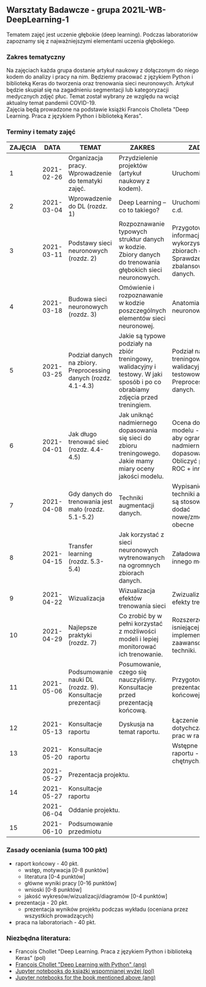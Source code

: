 ## Warsztaty Badawcze - grupa 2021L-WB-DeepLearning-1

Tematem zajęć jest uczenie głębokie (deep learning). Podczas laboratoriów zapoznamy się z najważniejszymi elementami uczenia głębokiego.

### Zakres tematyczny
Na zajęciach każda grupa dostanie artykuł naukowy z dołączonym do niego kodem do analizy i pracy na nim. Będziemy pracować z językiem Python i biblioteką Keras do tworzenia oraz trenowania sieci neuronowych. Artykuł będzie skupiał się na zagadnieniu segmentacji lub kategoryzacji medycznych zdjęć płuc. Temat został wybrany ze względu na wciąż aktualny temat pandemii COVID-19.<br/>
Zajęcia będą prowadzone na podstawie książki Francois Cholleta "Deep Learning. Praca z językiem Python i biblioteką Keras".

### Terminy i tematy zajęć 

<table>
<thead>
  <tr>
    <th>ZAJĘCIA</th>
    <th>DATA</th>
    <th>TEMAT</th>
    <th>ZAKRES</th>
    <th>ZADANIE</th>
    <th>PUNKTY</th>
  </tr>
</thead>
<tbody>
  <tr>
    <td>1</td>
    <td>2021-02-26</td>
    <td>Organizacja pracy. Wprowadzenie do tematyki zajęć.</td>
    <td>Przydzielenie projektów (artykuł naukowy z kodem).</td>
    <td>Uruchomienie kodu.</td>
    <td></td>
  </tr>
  <tr>
    <td>2</td>
    <td>2021-03-04</td>
    <td>Wprowadzenie do DL (rozdz. 1)</td>
    <td>Deep Learning – co to takiego?</td>
    <td>Uruchomienie kodu c.d.</td>
    <td></td>
  </tr>
  <tr>
    <td>3</td>
    <td>2021-03-11</td>
    <td>Podstawy sieci neuronowych (rozdz. 2)</td>
    <td>Rozpoznawanie typowych struktur danych w kodzie. Zbiory danych do trenowania głębokich sieci neuronowych.</td>
    <td>Przygotowanie informacji o wykorzystywanych zbiorach danych. Sprawdzenie zbalansowania danych.</td>
    <td>5 pkt.</td>
  </tr>
  <tr>
    <td>4</td>
    <td>2021-03-18</td>
    <td>Budowa sieci neuronowych (rozdz. 3)</td>
    <td>Omówienie i rozpoznawanie w kodzie poszczególnych elementów sieci neuronowej.</td>
    <td>Anatomia sieci neuronowej.</td>
    <td>5 pkt.</td>
  </tr>
  <tr>
    <td>5</td>
    <td>2021-03-25</td>
    <td>Podział danych na zbiory. Preprocessing danych (rozdz. 4.1-4.3)</td>
    <td>Jakie są typowe podziały na zbiór treningowy, walidacyjny i testowy. W jaki sposób i po co obrabiamy zdjęcia przed treningiem.</td>
    <td>Podział na zbiór treningowy, walidacyjny, testowowy. Preprocessing danych.</td>
    <td>5 pkt.</td>
  </tr>
  <tr>
    <td>6</td>
    <td>2021-04-01</td>
    <td>Jak długo trenować sieć (rozdz. 4.4-4.5)</td>
    <td>Jak uniknąć nadmiernego dopasowania się sieci do zbioru treningowego. Jakie mamy miary oceny jakości modelu.</td>
    <td>Ocena dopasowania modelu - co zrobili, aby ograniczyć nadmierne dopasowanie. Obliczyć pole pod ROC + inne metryki.</td>
    <td>5 pkt.</td>
  </tr>
  <tr>
    <td>7</td>
    <td>2021-04-08</td>
    <td>Gdy danych do trenowania jest mało (rozdz. 5.1-5.2)</td>
    <td>Techniki augmentacji danych.</td>
    <td>Wypisanie jakie techniki augmentacji są stosowane + dodać nowe/zmodyfikować obecne</td>
    <td>5 pkt.</td>
  </tr>
  <tr>
    <td>8</td>
    <td>2021-04-15</td>
    <td>Transfer learning (rozdz. 5.3-5.4)</td>
    <td>Jak korzystać z sieci neuronowych wytrenowanych na ogromnych zbiorach danych.</td>
    <td>Załadować wagi z innego modelu.</td>
    <td>5 pkt.</td>
  </tr>
  <tr>
    <td>9</td>
    <td>2021-04-22</td>
    <td>Wizualizacja</td>
    <td>Wizualizacja efektów trenowania sieci</td>
    <td>Zwizualizować efekty trenowania.</td>
    <td>5 pkt.</td>
  </tr>
  <tr>
    <td>10</td>
    <td>2021-04-29</td>
    <td>Najlepsze praktyki (rozdz. 7)</td>
    <td>Co zrobić by w pełni korzystać z możliwości modeli i lepiej monitorować ich trenowanie.</td>
    <td>Rozszerzenie isniejącej implementacji o zaawansowane techniki.</td>
    <td>5 pkt.</td>
  </tr>
  <tr>
    <td>11</td>
    <td>2021-05-06</td>
    <td>Podsumowanie nauki DL (rozdz. 9). Konsultacje prezentacji</td>
    <td>Posumowanie, czego się nauczyliśmy. Konsultacje przed prezentacją końcową. </td>
    <td>Przygotowanie prezentacji końcowej.</td>
    <td></td>
  </tr>
  <tr>
    <td>12</td>
    <td>2021-05-13</td>
    <td>Konsultacje raportu</td>
    <td>Dyskusja na temat raportu.</td>
    <td>Łączenie dotychczasowych prac w raport.</td>
    <td></td>
  </tr>
  <tr>
    <td>13</td>
    <td>2021-05-20</td>
    <td>Konsultacje raportu</td>
    <td></td>
    <td>Wstępne oddanie raportu - dla chętnych. </td>
    <td></td>
  </tr>
  <tr>
    <td></td>
    <td>2021-05-27 </td>
    <td colspan="3"> Prezentacja projektu.  </td>
    <td>20 pkt.</td>
  </tr>
  <tr>
    <td>14</td>
    <td>2021-05-27</td>
    <td>Konsultacje raportu</td>
    <td></td>
    <td></td>
    <td></td>
  </tr>
  <tr>
    <td></td>
    <td>2021-06-04 </td>
    <td colspan="3"> Oddanie projektu.</td>
    <td>40 pkt.</td>
  </tr>
  <tr>
    <td>15</td>
    <td>2021-06-10</td>
    <td>Podsumowanie przedmiotu</td>
    <td></td>
    <td></td>
    <td></td>
  </tr>
</tbody>
</table>


### Zasady oceniania (suma 100 pkt)

-   raport końcowy - 40 pkt.
	- wstęp, motywacja [0-8 punktów]
	- literatura [0-4 punktów]
	- główne wyniki pracy [0-16 punktów]
	- wnioski [0-8 punktów]  
	- jakość wykresów/wizualizacji/diagramów [0-4 punktów]   
-   prezentacja - 20 pkt.
	- prezentacja wyników projektu podczas wykładu (oceniana przez wszystkich prowadzących)
-   praca na laboratoriach - 40 pkt.


### Niezbędna literatura:
- Francois Chollet "Deep Learning. Praca z językiem Python i biblioteką Keras" (pol)
- [François Chollet "Deep Learning with Python" (ang)](http://faculty.neu.edu.cn/yury/AAI/Textbook/Deep%20Learning%20with%20Python.pdf)
- [Jupyter notebooks do książki wspomnianej wyżej (pol)](https://ftp.helion.pl/przyklady/delepy.zip)
- [Jupyter notebooks for the book mentioned above (ang)](https://github.com/fchollet/deep-learning-with-python-notebooks)
